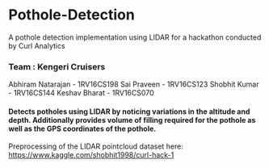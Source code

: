 # Pothole-Detection
A pothole detection implementation using LIDAR for a hackathon conducted by Curl Analytics


### Team : Kengeri Cruisers
Abhiram Natarajan - 1RV16CS198 
Sai Praveen - 1RV16CS123
Shobhit Kumar - 1RV16CS144
Keshav Bharat - 1RV16CS070

#### Detects potholes using LIDAR by noticing variations in the altitude and depth. Additionally provides volume of filling required for the pothole as well as the GPS coordinates of the pothole.

Preprocessing of the LIDAR pointcloud dataset here: https://www.kaggle.com/shobhit1998/curl-hack-1

